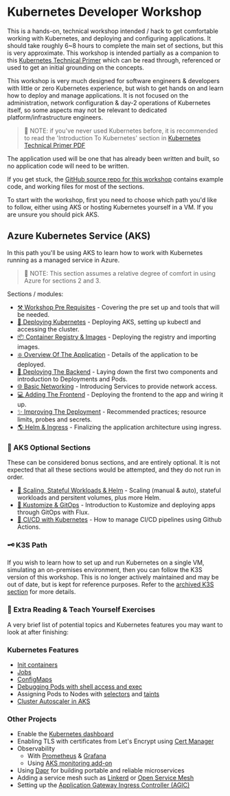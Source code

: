 # Kubernetes Developer Workshop

This is a hands-on, technical workshop intended / hack to get comfortable working with Kubernetes, and
deploying and configuring applications. It should take roughly 6~8 hours to complete the main set of
sections, but this is very approximate. This workshop is intended partially as a companion to this
[Kubernetes Technical Primer](https://github.com/benc-uk/kube-primer) which can be read through,
referenced or used to get an initial grounding on the concepts.

This workshop is very much designed for software engineers & developers with little or zero Kubernetes
experience, but wish to get hands on and learn how to deploy and manage applications. It is not
focused on the administration, network configuration & day-2 operations of Kubernetes itself, so some
aspects may not be relevant to dedicated platform/infrastructure engineers.

> 📝 NOTE: if you've never used Kubernetes before, it is recommended to read the 'Introduction To Kubernetes' section in [Kubernetes Technical Primer PDF](<https://github.com/benc-uk/kube-primer/blob/master/Tech%20Primer%20-%20Kubernetes%20(Jan%202022).pdf>)

The application used will be one that has already been written and built, so no application code will
need to be written.

If you get stuck, the [GitHub source repo for this workshop](https://github.com/benc-uk/kube-workshop)
contains example code, and working files for most of the sections.

To start with the workshop, first you need to choose which path you'd like to follow, either using AKS or hosting Kubernetes yourself in a VM. If you are unsure you should pick AKS.

## Azure Kubernetes Service (AKS)

In this path you'll be using AKS to learn how to work with Kubernetes running as a managed service in Azure.

> 📝 NOTE: This section assumes a relative degree of comfort in using Azure for sections 2 and 3.

Sections / modules:

- [⚒️ Workshop Pre Requisites](00-pre-reqs/readme.md) - Covering the pre set up and tools that will be
  needed.
- [🚦 Deploying Kubernetes](01-cluster/readme.md) - Deploying AKS, setting up kubectl and accessing
  the cluster.
- [📦 Container Registry & Images](02-container-registry/readme.md) - Deploying the registry and importing
  images.
- [❇️ Overview Of The Application](03-the-application/readme.md) - Details of the application to be
  deployed.
- [🚀 Deploying The Backend](04-deployment/readme.md) - Laying down the first two components and
  introduction to Deployments and Pods.
- [🌐 Basic Networking](05-network-basics/readme.md) - Introducing Services to provide network access.
- [💻 Adding The Frontend](06-frontend/readme.md) - Deploying the frontend to the app and wiring it
  up.
- [✨ Improving The Deployment](07-improvements/readme.md) - Recommended practices; resource limits,
  probes and secrets.
- [🌎 Helm & Ingress](08-helm-ingress/readme.md) - Finalizing the application architecture using ingress.

### 🍵 AKS Optional Sections

These can be considered bonus sections, and are entirely optional. It is not expected that all these sections would be attempted, and they do not run in order.

- [🤯 Scaling, Stateful Workloads & Helm](09-extra-advanced/readme.md) - Scaling (manual & auto),
  stateful workloads and persitent volumes, plus more Helm.
- [🧩 Kustomize & GitOps](10-gitops-flux/readme.md) - Introduction to Kustomize and deploying apps
  through GitOps with Flux.
- [👷 CI/CD with Kubernetes](11-cicd-actions/readme.md) - How to manage CI/CD pipelines using Github
  Actions.

### 🗝️ K3S Path

If you wish to learn how to set up and run Kubernetes on a single VM, simulating an on-premises
environment, then you can follow the K3S version of this workshop. This is no longer actively maintained
and may be out of date, but is kept for reference purposes. Refer to the [archived K3S section](archive/k3s/readme.md) for more details.

### 📖 Extra Reading & Teach Yourself Exercises

A very brief list of potential topics and Kubernetes features you may want to look at after finishing:

### Kubernetes Features

- [Init containers](https://kubernetes.io/docs/concepts/workloads/pods/init-containers/)
- [Jobs](https://kubernetes.io/docs/concepts/workloads/controllers/job/)
- [ConfigMaps](https://kubernetes.io/docs/concepts/configuration/configmap/)
- [Debugging Pods with shell access and exec](https://kubernetes.io/docs/tasks/debug-application-cluster/get-shell-running-container/)
- Assigning Pods to Nodes with [selectors](https://kubernetes.io/docs/concepts/scheduling-eviction/assign-pod-node/) and [taints](https://kubernetes.io/docs/concepts/scheduling-eviction/taint-and-toleration/)
- [Cluster Autoscaler in AKS](https://docs.microsoft.com/azure/aks/cluster-autoscaler)

### Other Projects

- Enable the [Kubernetes dashboard](https://github.com/kubernetes/dashboard)
- Enabling TLS with certificates from Let's Encrypt using [Cert Manager](https://cert-manager.io/docs/)
- Observability
  - With [Prometheus](https://artifacthub.io/packages/helm/prometheus-community/prometheus) & [Grafana](https://artifacthub.io/packages/helm/grafana/grafana)
  - Using [AKS monitoring add-on](https://docs.microsoft.com/azure/azure-monitor/containers/container-insights-overview)
- Using [Dapr](https://dapr.io/) for building portable and reliable microservices
- Adding a service mesh such as [Linkerd](https://linkerd.io/) or [Open Service Mesh](https://docs.microsoft.com/azure/aks/open-service-mesh-about)
- Setting up the [Application Gateway Ingress Controller (AGIC)](https://docs.microsoft.com/azure/application-gateway/ingress-controller-overview)
